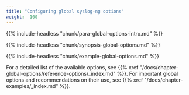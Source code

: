 ```yaml
---
title: "Configuring global syslog-ng options"
weight:  100
---
```

<!-- DISCLAIMER: This file is based on the syslog-ng Open Source Edition documentation https://github.com/balabit/syslog-ng-ose-guides/commit/2f4a52ee61d1ea9ad27cb4f3168b95408fddfdf2 and is used under the terms of The syslog-ng Open Source Edition Documentation License. The file has been modified by Axoflow. -->

{{% include-headless "chunk/para-global-options-intro.md" %}}

{{% include-headless "chunk/synopsis-global-options.md" %}}


{{% include-headless "chunk/example-global-options.md" %}}


For a detailed list of the available options, see {{% xref "/docs/chapter-global-options/reference-options/_index.md" %}}. For important global options and recommendations on their use, see {{% xref "/docs/chapter-examples/_index.md" %}}.
